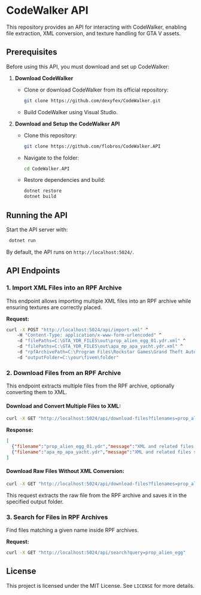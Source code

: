 # CodeWalker API

This repository provides an API for interacting with CodeWalker, enabling file extraction, XML conversion, and texture handling for GTA V assets.

## Prerequisites

Before using this API, you must download and set up CodeWalker:

1. **Download CodeWalker**

   - Clone or download CodeWalker from its official repository:
     ```sh
     git clone https://github.com/dexyfex/CodeWalker.git
     ```
   - Build CodeWalker using Visual Studio.

2. **Download and Setup the CodeWalker API**

   - Clone this repository:
     ```sh
     git clone https://github.com/flobros/CodeWalker.API
     ```
   - Navigate to the folder:
     ```sh
     cd CodeWalker.API
     ```
   - Restore dependencies and build:
     ```sh
     dotnet restore
     dotnet build
     ```

## Running the API

Start the API server with:

```sh
 dotnet run
```

By default, the API runs on `http://localhost:5024/`.

## API Endpoints

### 1. Import XML Files into an RPF Archive

This endpoint allows importing multiple XML files into an RPF archive while ensuring textures are correctly placed.

**Request:**

```sh
curl -X POST "http://localhost:5024/api/import-xml" ^
    -H "Content-Type: application/x-www-form-urlencoded" ^
    -d "filePaths=C:\GTA_YDR_FILES\out\prop_alien_egg_01.ydr.xml" ^
    -d "filePaths=C:\GTA_YDR_FILES\out\apa_mp_apa_yacht.ydr.xml" ^
    -d "rpfArchivePath=C:\Program Files\Rockstar Games\Grand Theft Auto V\modstore\new.rpf" ^
    -d "outputFolder=C:\your\fivem\folder"
```

### 2. Download Files from an RPF Archive

This endpoint extracts multiple files from the RPF archive, optionally converting them to XML.

#### **Download and Convert Multiple Files to XML:**
```sh
curl -X GET "http://localhost:5024/api/download-files?filenames=prop_alien_egg_01.ydr&filenames=apa_mp_apa_yacht.ydr&xml=true&outputFolderPath=C:\GTA_YDR_FILES\out"
```
**Response:**
```json
[
  {"filename":"prop_alien_egg_01.ydr","message":"XML and related files saved successfully.","xmlFilePath":"C:\\GTA_YDR_FILES\\out\\prop_alien_egg_01.ydr.xml"},
  {"filename":"apa_mp_apa_yacht.ydr","message":"XML and related files saved successfully.","xmlFilePath":"C:\\GTA_YDR_FILES\\out\\apa_mp_apa_yacht.ydr.xml"}
]
```

#### **Download Raw Files Without XML Conversion:**
```sh
curl -X GET "http://localhost:5024/api/download-files?filenames=prop_alien_egg_01.ytd&outputFolderPath=C:\GTA_YDR_FILES\out"
```

This request extracts the raw file from the RPF archive and saves it in the specified output folder.

### 3. Search for Files in RPF Archives

Find files matching a given name inside RPF archives.

**Request:**

```sh
curl -X GET "http://localhost:5024/api/search?query=prop_alien_egg"
```

## License

This project is licensed under the MIT License. See `LICENSE` for more details.

